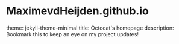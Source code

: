 # MaximevdHeijden.github.io
theme: jekyll-theme-minimal
title: Octocat's homepage
description: Bookmark this to keep an eye on my project updates!
